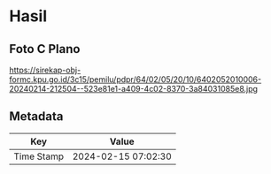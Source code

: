 # Hasil

## Foto C Plano

https://sirekap-obj-formc.kpu.go.id/3c15/pemilu/pdpr/64/02/05/20/10/6402052010006-20240214-212504--523e81e1-a409-4c02-8370-3a84031085e8.jpg


## Metadata

| Key        | Value               |
| ---------- | ------------------- |
| Time Stamp | 2024-02-15 07:02:30 |



